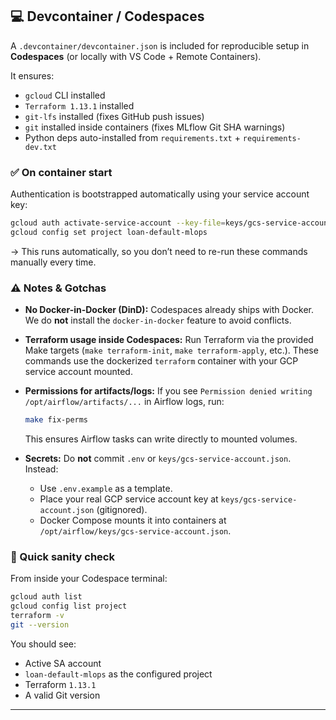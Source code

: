 ## 💻 Devcontainer / Codespaces

A `.devcontainer/devcontainer.json` is included for reproducible setup in **Codespaces** (or locally with VS Code + Remote Containers).

It ensures:

* `gcloud` CLI installed  
* `Terraform 1.13.1` installed  
* `git-lfs` installed (fixes GitHub push issues)  
* `git` installed inside containers (fixes MLflow Git SHA warnings)  
* Python deps auto-installed from `requirements.txt` + `requirements-dev.txt`  

### ✅ On container start

Authentication is bootstrapped automatically using your service account key:

```bash
gcloud auth activate-service-account --key-file=keys/gcs-service-account.json
gcloud config set project loan-default-mlops
````

→ This runs automatically, so you don’t need to re-run these commands manually every time.

### ⚠️ Notes & Gotchas

* **No Docker-in-Docker (DinD):**
  Codespaces already ships with Docker. We do **not** install the `docker-in-docker` feature to avoid conflicts.

* **Terraform usage inside Codespaces:**
  Run Terraform via the provided Make targets (`make terraform-init`, `make terraform-apply`, etc.). These commands use the dockerized `terraform` container with your GCP service account mounted.

* **Permissions for artifacts/logs:**
  If you see `Permission denied writing /opt/airflow/artifacts/...` in Airflow logs, run:

  ```bash
  make fix-perms
  ```

  This ensures Airflow tasks can write directly to mounted volumes.

* **Secrets:**
  Do **not** commit `.env` or `keys/gcs-service-account.json`. Instead:

  * Use `.env.example` as a template.
  * Place your real GCP service account key at `keys/gcs-service-account.json` (gitignored).
  * Docker Compose mounts it into containers at `/opt/airflow/keys/gcs-service-account.json`.


### 🧪 Quick sanity check

From inside your Codespace terminal:

```bash
gcloud auth list
gcloud config list project
terraform -v
git --version
```

You should see:

* Active SA account
* `loan-default-mlops` as the configured project
* Terraform `1.13.1`
* A valid Git version
---

